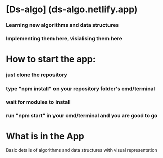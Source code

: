 # [Ds-algo] (ds-algo.netlify.app)

### Learning new algorithms and data structures
### Implementing them here, visialising them here

# How to start the app:

### just clone the repository
### type "npm install" on your repository folder's cmd/terminal
### wait for modules to install
### run "npm start" in your cmd/terminal and you are good to go


# What is in the App

Basic details of algorithms and data structures with visual representation

